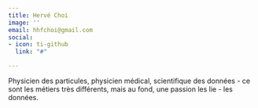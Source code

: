 ```yaml
---
title: Hervé Choi
image: ''
email: hhfchoi@gmail.com
social:
- icon: ti-github
  link: "#"

---
```

Physicien des particules, physicien médical, scientifique des données - ce sont les métiers très différents, mais au fond, une passion les lie - les données.